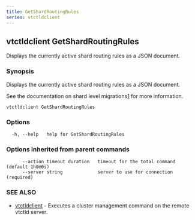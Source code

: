 ```yaml
---
title: GetShardRoutingRules
series: vtctldclient
---
```

## vtctldclient GetShardRoutingRules

Displays the currently active shard routing rules as a JSON document.

### Synopsis

Displays the currently active shard routing rules as a JSON document.

See the documentation on shard level migrations[1] for more information.

[1]: https://vitess.io/docs/reference/vreplication/shardlevelmigrations/

```
vtctldclient GetShardRoutingRules
```

### Options

```
  -h, --help   help for GetShardRoutingRules
```

### Options inherited from parent commands

```
      --action_timeout duration   timeout for the total command (default 1h0m0s)
      --server string             server to use for connection (required)
```

### SEE ALSO

* [vtctldclient](../)	 - Executes a cluster management command on the remote vtctld server.

